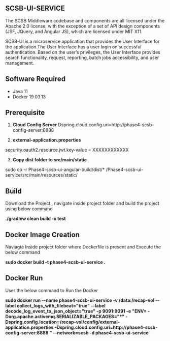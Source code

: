 ## SCSB-UI-SERVICE

The SCSB Middleware codebase and components are all licensed under the Apache 2.0 license, with the exception of a set of API design components (JSF, JQuery, and Angular JS), which are licensed under MIT X11.

SCSB-UI is a microservice application that provides the User Interface for the application.The User Interface has a user login on successful authentication. Based on the user’s privileges, the User Interface provides search functionality, request, reporting, batch jobs accessibility, and user management.

## Software Required

  - Java 11
  - Docker 19.03.13   

## Prerequisite

1. **Cloud Config Server**
Dspring.cloud.config.uri=http://phase4-scsb-config-server:8888

2. **external-application.properties**

security.oauth2.resource.jwt.key-value = XXXXXXXXXXXX

3. **Copy dist folder to src/main/static**

sudo cp -r Phase4-scsb-ui-angular-build/dist/*  /Phase4-scsb-ui-service/src/main/resources/static/


## Build

Download the Project , navigate inside project folder and build the project using below command

**./gradlew clean build -x test**

## Docker Image Creation

Naviagte Inside project folder where Dockerfile is present and Execute the below command

**sudo docker build -t phase4-scsb-ui-service .**

## Docker Run

User the below command to Run the Docker

**sudo docker run --name phase4-scsb-ui-service -v /data:/recap-vol   --label collect_logs_with_filebeat="true" --label decode_log_event_to_json_object="true" -p 9091:9091 -e   "ENV= -Dorg.apache.activemq.SERIALIZABLE_PACKAGES="*"  -Dspring.config.location=/recap-vol/config/external-application.properties  -Dspring.cloud.config.uri=http://phase4-scsb-config-server:8888 "  --network=scsb  -d phase4-scsb-ui-service**
